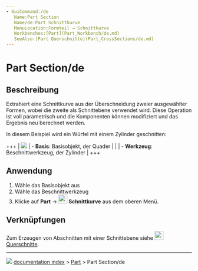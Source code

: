 ```yaml
---
- GuiCommand:/de
   Name:Part Section
   Name/de:Part Schnittkurve
   MenuLocation:Formteil → Schnittkurve
   Workbenches:[Part](Part_Workbench/de.md)
   SeeAlso:[Part Querschnitte](Part_CrossSections/de.md)
---
```


# Part Section/de

## Beschreibung

Extrahiert eine Schnittkurve aus der Überschneidung zweier ausgewählter Formen, wobei die zweite als Schnittebene verwendet wird. Diese Operation ist voll parametrisch und die Komponenten können modifiziert und das Ergebnis neu berechnet werden.

In diesem Beispiel wird ein Würfel mit einem Zylinder geschnitten:

+++
| ![](images/PartSection1_it.png ) | -   **Basis**: Basisobjekt, der Quader            |
|                                                | -   **Werkzeug**: Beschnittwerkzeug, der Zylinder |
+++




## Anwendung

1.  Wähle das Basisobjekt aus
2.  Wähle das Beschnittwerkzeug
3.  Klicke auf **Part** → **<img src="images/Part_Section.svg" width=24px> Schnittkurve** aus dem oberen Menü.

## Verknüpfungen

Zum Erzeugen von Abschnitten mit einer Schnittebene siehe <img alt="" src=images/Part_CrossSections.svg  style="width:24px;"> [Querschnitte](Part_CrossSections/de.md).



---
![](images/Right_arrow.png) [documentation index](../README.md) > [Part](Part_Workbench.md) > Part Section/de
